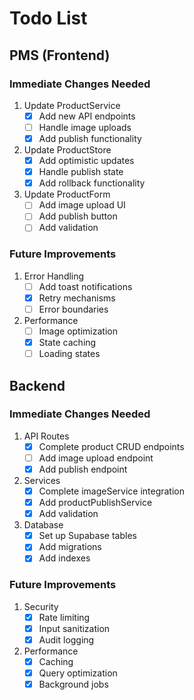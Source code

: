 # Todo List

## PMS (Frontend)

### Immediate Changes Needed
1. Update ProductService
   - [x] Add new API endpoints
   - [ ] Handle image uploads
   - [x] Add publish functionality

2. Update ProductStore
   - [x] Add optimistic updates
   - [x] Handle publish state
   - [x] Add rollback functionality

3. Update ProductForm
   - [ ] Add image upload UI
   - [ ] Add publish button
   - [ ] Add validation

### Future Improvements
1. Error Handling
   - [ ] Add toast notifications
   - [x] Retry mechanisms
   - [ ] Error boundaries

2. Performance
   - [ ] Image optimization
   - [x] State caching
   - [ ] Loading states

## Backend

### Immediate Changes Needed
1. API Routes
   - [x] Complete product CRUD endpoints
   - [ ] Add image upload endpoint
   - [x] Add publish endpoint

2. Services
   - [x] Complete imageService integration
   - [x] Add productPublishService
   - [x] Add validation

3. Database
   - [x] Set up Supabase tables
   - [x] Add migrations
   - [x] Add indexes

### Future Improvements
1. Security
   - [x] Rate limiting
   - [x] Input sanitization
   - [x] Audit logging

2. Performance
   - [x] Caching
   - [x] Query optimization
   - [x] Background jobs
